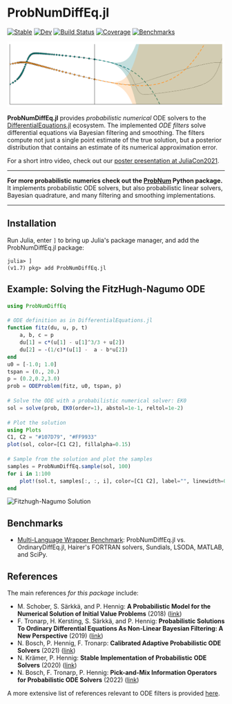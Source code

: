 # ProbNumDiffEq.jl



[![Stable](https://img.shields.io/badge/docs-stable-blue.svg)](https://nathanaelbosch.github.io/ProbNumDiffEq.jl/stable)
[![Dev](https://img.shields.io/badge/docs-dev-blue.svg)](https://nathanaelbosch.github.io/ProbNumDiffEq.jl/dev)
[![Build Status](https://github.com/nathanaelbosch/ProbNumDiffEq.jl/workflows/CI/badge.svg)](https://github.com/nathanaelbosch/ProbNumDiffEq.jl/actions)
[![Coverage](https://codecov.io/gh/nathanaelbosch/ProbNumDiffEq.jl/branch/main/graph/badge.svg?token=eufIemCGXn)](https://codecov.io/gh/nathanaelbosch/ProbNumDiffEq.jl)
[![Benchmarks](http://img.shields.io/badge/benchmarks-ipynb-blueviolet.svg)](./benchmarks/)
<!-- [![Code Style: Blue](https://img.shields.io/badge/code%20style-blue-4495d1.svg)](https://github.com/invenia/BlueStyle) -->
<!-- [![ColPrac: Contributor's Guide on Collaborative Practices for Community Packages](https://img.shields.io/badge/ColPrac-Contributor's%20Guide-blueviolet)](https://github.com/SciML/ColPrac) -->


![Banner](./examples/banner.svg?raw=true)

__ProbNumDiffEq.jl__ provides _probabilistic numerical_ ODE solvers to the
[DifferentialEquations.jl](https://docs.sciml.ai/stable/) ecosystem.
The implemented _ODE filters_ solve differential equations via Bayesian filtering and smoothing. The filters compute not just a single point estimate of the true solution, but a posterior distribution that contains an estimate of its numerical approximation error.

For a short intro video, check out our [poster presentation at JuliaCon2021](https://www.youtube.com/watch?v=EMFl6ytP3iQ).

---

__For more probabilistic numerics check out the [ProbNum](https://www.probabilistic-numerics.org/en/latest/) Python package.__
It implements probabilistic ODE solvers, but also probabilistic linear solvers, Bayesian quadrature, and many filtering and smoothing implementations.

---

## Installation
Run Julia, enter `]` to bring up Julia's package manager, and add the ProbNumDiffEq.jl package:
```
julia> ]
(v1.7) pkg> add ProbNumDiffEq.jl
```


## Example: Solving the FitzHugh-Nagumo ODE
```julia
using ProbNumDiffEq

# ODE definition as in DifferentialEquations.jl
function fitz(du, u, p, t)
    a, b, c = p
    du[1] = c*(u[1] - u[1]^3/3 + u[2])
    du[2] = -(1/c)*(u[1] -  a - b*u[2])
end
u0 = [-1.0; 1.0]
tspan = (0., 20.)
p = (0.2,0.2,3.0)
prob = ODEProblem(fitz, u0, tspan, p)

# Solve the ODE with a probabilistic numerical solver: EK0
sol = solve(prob, EK0(order=1), abstol=1e-1, reltol=1e-2)

# Plot the solution
using Plots
C1, C2 = "#107D79", "#FF9933"
plot(sol, color=[C1 C2], fillalpha=0.15)

# Sample from the solution and plot the samples
samples = ProbNumDiffEq.sample(sol, 100)
for i in 1:100
    plot!(sol.t, samples[:, :, i], color=[C1 C2], label="", linewidth=0.1)
end
```
![Fitzhugh-Nagumo Solution](./docs/src/figures/fitzhugh_nagumo.svg?raw=true "Fitzhugh-Nagumo Solution")


## Benchmarks
- [Multi-Language Wrapper Benchmark](./benchmarks/multi-language-wrappers.ipynb):
  ProbNumDiffEq.jl vs. OrdinaryDiffEq.jl, Hairer's FORTRAN solvers, Sundials, LSODA, MATLAB, and SciPy.


## References
The main references _for this package_ include:
- M. Schober, S. Särkkä, and P. Hennig: **A Probabilistic Model for the Numerical Solution of Initial Value Problems** (2018) ([link](https://link.springer.com/article/10.1007/s11222-017-9798-7))
- F. Tronarp, H. Kersting, S. Särkkä, and P. Hennig: **Probabilistic Solutions To Ordinary Differential Equations As Non-Linear Bayesian Filtering: A New Perspective** (2019) ([link](https://link.springer.com/article/10.1007/s11222-019-09900-1))
- N. Bosch, P. Hennig, F. Tronarp: **Calibrated Adaptive Probabilistic ODE Solvers** (2021) ([link](http://proceedings.mlr.press/v130/bosch21a.html))
- N. Krämer, P. Hennig: **Stable Implementation of Probabilistic ODE Solvers** (2020) ([link](https://arxiv.org/abs/2012.10106))
- N. Bosch, F. Tronarp, P. Hennig: **Pick-and-Mix Information Operators for Probabilistic ODE Solvers** (2022) ([link](https://arxiv.org/abs/2110.10770))

A more extensive list of references relevant to ODE filters is provided [here](https://nathanaelbosch.github.io/ProbNumDiffEq.jl/stable/#References).
